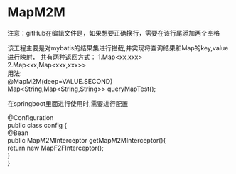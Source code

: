 # MapM2M

注意：gitHub在编辑文件是，如果想要正确换行，需要在该行尾添加两个空格

该工程主要是对mybatis的结果集进行拦截,并实现将查询结果和Map的key,value进行映射，
共有两种返回方式：
  1.Map<xx,xxx>  
  2.Map<xx,Map<xxx,xxx>>  
 用法:  
  @MapM2M(deep=VALUE.SECOND)  
  Map<String,Map<String,String>> queryMapTest();
  
  在springboot里面进行使用时,需要进行配置  
  
  @Configuration  
  public class config {  
      @Bean  
      public MapM2MInterceptor getMapM2MInterceptor(){    
                return new MapF2FInterceptor();  
        }  
  }  

